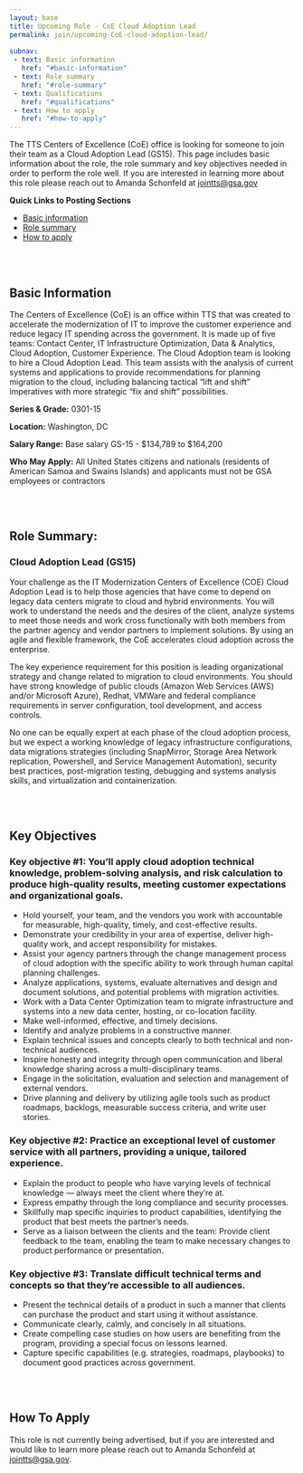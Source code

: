 ```yaml
---
layout: base
title: Upcoming Role - CoE Cloud Adoption Lead
permalink: join/upcoming-CoE-cloud-adoption-lead/ 
 
subnav:
 - text: Basic information
   href: "#basic-information"
 - text: Role summary
   href: "#role-summary" 
 - text: Qualifications
   href: "#qualifications"
 - text: How to apply
   href: "#how-to-apply"
---
```


The TTS Centers of Excellence (CoE) office is looking for someone to join their team as a Cloud Adoption Lead (GS15). This page
includes basic information about the role, the role summary and key objectives needed in order to perform the role well. 
If you are interested in learning more about this role please reach out to Amanda Schonfeld at 
[jointts@gsa.gov](mailto:jointts@gsa.gov)

**Quick Links to Posting Sections**
- [Basic information]({{site.baseurl}}/join/upcoming-CoE-cloud-adoption-lead/#basic-information)
- [Role summary]({{site.baseurl}}/join/upcoming-CoE-cloud-adoption-lead/#role-summary)
- [How to apply]({{site.baseurl}}/join/upcoming-CoE-cloud-adoption-lead/#how-to-apply)


<div class="paragraph"><p><br>
<br></p></div>


## Basic Information

The Centers of Excellence (CoE) is an office within TTS that was created to accelerate the modernization of IT to improve 
the customer experience and reduce legacy IT spending across the government. It is made up of five teams: Contact Center, IT 
Infrastructure Optimization, Data & Analytics, Cloud Adoption, Customer Experience. The Cloud Adoption team is looking to 
hire a Cloud Adoption Lead.  This team assists with the analysis of current systems and applications to provide recommendations 
for planning migration to the cloud, including balancing tactical “lift and shift” imperatives with more strategic “fix and 
shift” possibilities.

**Series & Grade:** 
0301-15 

**Location:** 
Washington, DC

**Salary Range:** 
Base salary GS-15 - $134,789 to $164,200

**Who May Apply:**
All United States citizens and nationals (residents of American Samoa and Swains Islands) and applicants must not be GSA employees or contractors

<div class="paragraph"><p><br>
<br></p></div>


## Role Summary: 

### Cloud Adoption Lead (GS15)

Your challenge as the IT Modernization Centers of Excellence (COE) Cloud Adoption Lead is to help those agencies that have 
come to depend on legacy data centers migrate to cloud and hybrid environments. You will work to understand the needs and 
the desires of the client, analyze systems to meet those needs and work cross functionally with both members from the partner
agency and vendor partners to implement solutions.  By using an agile and flexible framework, the CoE accelerates cloud 
adoption across the enterprise.

The key experience requirement for this position is leading organizational strategy and change related to migration to cloud
environments. You should have strong knowledge of public clouds (Amazon Web Services (AWS) and/or Microsoft Azure), Redhat,
VMWare and federal compliance requirements in server configuration, tool development, and access controls.

No one can be equally expert at each phase of the cloud adoption process, but we expect a working knowledge of legacy 
infrastructure configurations, data migrations strategies (including SnapMirror, Storage Area Network replication, Powershell,
and Service Management Automation), security best practices, post-migration testing, debugging and systems analysis skills,
and virtualization and containerization.

<div class="paragraph"><p><br>
<br></p></div>

## Key Objectives

### Key objective #1: You’ll apply cloud adoption technical knowledge, problem-solving analysis, and risk calculation to produce high-quality results, meeting customer expectations and organizational goals.

- Hold yourself, your team, and the vendors you work with accountable for measurable, high-quality, timely, and 
cost-effective results.
- Demonstrate your credibility in your area of expertise, deliver high-quality work, and accept responsibility for mistakes.
- Assist your agency partners through the change management process of cloud  adoption with the specific ability to work 
through human capital planning challenges.
- Analyze applications, systems, evaluate alternatives and design and document solutions, and potential problems with 
migration activities. 
- Work with a Data Center Optimization team to migrate infrastructure and systems into a new data center, hosting, or 
co-location facility.
- Make well-informed, effective, and timely decisions.
- Identify and analyze problems in a constructive manner.
- Explain technical issues and concepts clearly to both technical and non-technical audiences.
- Inspire honesty and integrity through open communication and liberal knowledge sharing across a multi-disciplinary teams.
- Engage in the solicitation, evaluation and selection and management of external vendors.
- Drive planning and delivery by utilizing agile tools such as product roadmaps, backlogs, measurable success criteria, and 
write user stories.



### Key objective #2: Practice an exceptional level of customer service with all partners, providing a unique, tailored experience.

- Explain the product to people who have varying levels of technical knowledge — always meet the client where they’re at. 
- Express empathy through the long compliance and security processes.  
- Skillfully map specific inquiries to product capabilities, identifying the product that best meets the partner’s needs.
- Serve as a liaison between the clients and the team: Provide client feedback to the team, enabling the team to make 
necessary changes to product performance or presentation.


### Key objective #3: Translate difficult technical terms and concepts so that they’re accessible to all audiences.

- Present the technical details of a product in such a manner that clients can purchase the product and start using it 
without assistance. 
- Communicate clearly, calmly, and concisely in all situations. 
- Create compelling case studies on how users are benefiting from the program, providing a special focus on lessons learned. 
- Capture specific capabilities (e.g. strategies, roadmaps, playbooks) to document good practices across government.


<div class="paragraph"><p><br>
<br></p></div>


## How To Apply

This role is not currently being advertised, but if you are interested and would like to learn more please reach out to 
Amanda Schonfeld at [jointts@gsa.gov](mailto:jointts@gsa.gov).
